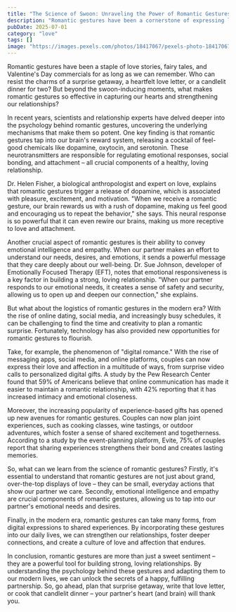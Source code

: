 ```yaml
---
title: "The Science of Swoon: Unraveling the Power of Romantic Gestures in the Modern Era"
description: "Romantic gestures have been a cornerstone of expressing love and affection for centuries. But what makes them so effective in capturing our hearts? Recent scientific findings and developments in the field of relationships shed new light on the psychology behind romantic gestures and how they can strengthen our bonds with our loved ones."
pubDate: 2025-07-01
category: "love"
tags: []
image: "https://images.pexels.com/photos/18417067/pexels-photo-18417067.jpeg?auto=compress&cs=tinysrgb&h=650&w=940"
---
```


Romantic gestures have been a staple of love stories, fairy tales, and Valentine's Day commercials for as long as we can remember. Who can resist the charms of a surprise getaway, a heartfelt love letter, or a candlelit dinner for two? But beyond the swoon-inducing moments, what makes romantic gestures so effective in capturing our hearts and strengthening our relationships?

In recent years, scientists and relationship experts have delved deeper into the psychology behind romantic gestures, uncovering the underlying mechanisms that make them so potent. One key finding is that romantic gestures tap into our brain's reward system, releasing a cocktail of feel-good chemicals like dopamine, oxytocin, and serotonin. These neurotransmitters are responsible for regulating emotional responses, social bonding, and attachment – all crucial components of a healthy, loving relationship.

Dr. Helen Fisher, a biological anthropologist and expert on love, explains that romantic gestures trigger a release of dopamine, which is associated with pleasure, excitement, and motivation. "When we receive a romantic gesture, our brain rewards us with a rush of dopamine, making us feel good and encouraging us to repeat the behavior," she says. This neural response is so powerful that it can even rewire our brains, making us more receptive to love and attachment.

Another crucial aspect of romantic gestures is their ability to convey emotional intelligence and empathy. When our partner makes an effort to understand our needs, desires, and emotions, it sends a powerful message that they care deeply about our well-being. Dr. Sue Johnson, developer of Emotionally Focused Therapy (EFT), notes that emotional responsiveness is a key factor in building a strong, loving relationship. "When our partner responds to our emotional needs, it creates a sense of safety and security, allowing us to open up and deepen our connection," she explains.

But what about the logistics of romantic gestures in the modern era? With the rise of online dating, social media, and increasingly busy schedules, it can be challenging to find the time and creativity to plan a romantic surprise. Fortunately, technology has also provided new opportunities for romantic gestures to flourish.

Take, for example, the phenomenon of "digital romance." With the rise of messaging apps, social media, and online platforms, couples can now express their love and affection in a multitude of ways, from surprise video calls to personalized digital gifts. A study by the Pew Research Center found that 59% of Americans believe that online communication has made it easier to maintain a romantic relationship, with 42% reporting that it has increased intimacy and emotional closeness.

Moreover, the increasing popularity of experience-based gifts has opened up new avenues for romantic gestures. Couples can now plan joint experiences, such as cooking classes, wine tastings, or outdoor adventures, which foster a sense of shared excitement and togetherness. According to a study by the event-planning platform, Evite, 75% of couples report that sharing experiences strengthens their bond and creates lasting memories.

So, what can we learn from the science of romantic gestures? Firstly, it's essential to understand that romantic gestures are not just about grand, over-the-top displays of love – they can be small, everyday actions that show our partner we care. Secondly, emotional intelligence and empathy are crucial components of romantic gestures, allowing us to tap into our partner's emotional needs and desires.

Finally, in the modern era, romantic gestures can take many forms, from digital expressions to shared experiences. By incorporating these gestures into our daily lives, we can strengthen our relationships, foster deeper connections, and create a culture of love and affection that endures.

In conclusion, romantic gestures are more than just a sweet sentiment – they are a powerful tool for building strong, loving relationships. By understanding the psychology behind these gestures and adapting them to our modern lives, we can unlock the secrets of a happy, fulfilling partnership. So, go ahead, plan that surprise getaway, write that love letter, or cook that candlelit dinner – your partner's heart (and brain) will thank you.